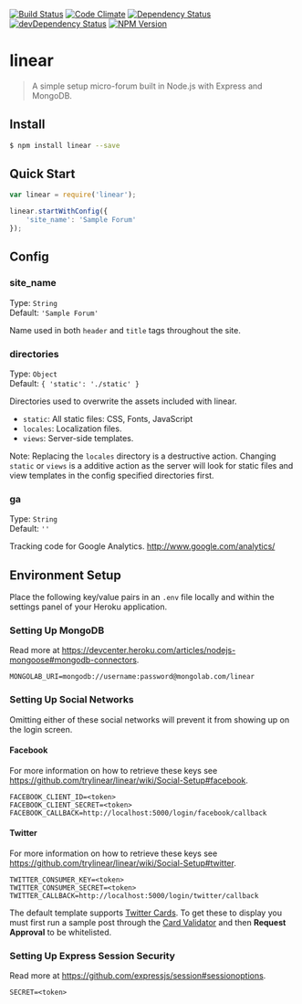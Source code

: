 [![Build Status](https://travis-ci.org/trylinear/linear.svg)](https://travis-ci.org/trylinear/linear)
[![Code Climate](https://codeclimate.com/github/trylinear/linear/badges/gpa.svg)](https://codeclimate.com/github/trylinear/linear)
[![Dependency Status](https://david-dm.org/trylinear/linear.svg?style=flat)](https://david-dm.org/trylinear/linear/)
[![devDependency Status](https://david-dm.org/trylinear/linear/dev-status.svg?style=flat)](https://david-dm.org/trylinear/linear/#info=devDependencies)
[![NPM Version](http://img.shields.io/npm/v/linear.svg?style=flat)](https://www.npmjs.org/package/linear/)

# linear

> A simple setup micro-forum built in Node.js with Express and MongoDB.

## Install

```bash
$ npm install linear --save
```

## Quick Start

```javascript
var linear = require('linear');

linear.startWithConfig({
    'site_name': 'Sample Forum'
});
```

## Config

### site_name

Type: `String`  
Default: `'Sample Forum'`

Name used in both `header` and `title` tags throughout the site.

### directories

Type: `Object`  
Default: `{ 'static': './static' }`

Directories used to overwrite the assets included with linear.

- `static`: All static files: CSS, Fonts, JavaScript
- `locales`: Localization files.
- `views`: Server-side templates.

Note: Replacing the `locales` directory is a destructive action. Changing `static` or `views` is a additive action as the server will look for static files and view templates in the config specified directories first.

### ga

Type: `String`  
Default: `''`

Tracking code for Google Analytics. <http://www.google.com/analytics/>

## Environment Setup

Place the following key/value pairs in an `.env` file locally and within the settings panel of your Heroku application.

### Setting Up MongoDB

Read more at <https://devcenter.heroku.com/articles/nodejs-mongoose#mongodb-connectors>.

```
MONGOLAB_URI=mongodb://username:password@mongolab.com/linear
```

### Setting Up Social Networks

Omitting either of these social networks will prevent it from showing up on the login screen.

#### Facebook

For more information on how to retrieve these keys see <https://github.com/trylinear/linear/wiki/Social-Setup#facebook>.

```
FACEBOOK_CLIENT_ID=<token>
FACEBOOK_CLIENT_SECRET=<token>
FACEBOOK_CALLBACK=http://localhost:5000/login/facebook/callback
```

#### Twitter

For more information on how to retrieve these keys see <https://github.com/trylinear/linear/wiki/Social-Setup#twitter>.

```
TWITTER_CONSUMER_KEY=<token>
TWITTER_CONSUMER_SECRET=<token>
TWITTER_CALLBACK=http://localhost:5000/login/twitter/callback
```

The default template supports [Twitter Cards](https://dev.twitter.com/cards/overview). To get these to display you must first run a sample post through the [Card Validator](https://cards-dev.twitter.com/validator) and then **Request Approval** to be whitelisted.

### Setting Up Express Session Security

Read more at <https://github.com/expressjs/session#sessionoptions>.

```
SECRET=<token>
```
